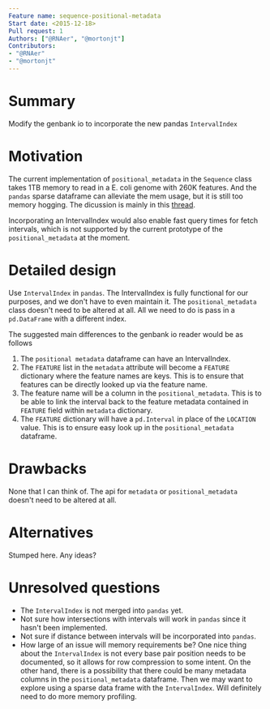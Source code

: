 ```yaml
---
Feature name: sequence-positional-metadata
Start date: <2015-12-18>
Pull request: 1
Authors: ["@RNAer", "@mortonjt"]
Contributors:
- "@RNAer"
- "@mortonjt"
---
```


# Summary

Modify the genbank io to incorporate the new pandas `IntervalIndex`

# Motivation

The current implementation of `positional_metadata` in the `Sequence` class takes 1TB
memory to read in a E. coli genome with 260K features. And the `pandas` sparse dataframe
can alleviate the mem usage, but it is still too memory hogging. The dicussion is mainly
in this [thread](https://github.com/biocore/scikit-bio/issues/1159).

Incorporating an IntervalIndex would also enable fast query times for fetch intervals, 
which is not supported by the current prototype of the `positional_metadata` at the moment.


# Detailed design

Use `IntervalIndex` in `pandas`.  The IntervalIndex is fully functional for our purposes, and we don't have to even maintain it.
The `positional_metadata` class doesn't need to be altered at all.  All we need to do is pass in a `pd.DataFrame` with a different index.

The suggested main differences to the genbank io reader would be as follows

1. The `positional metadata` dataframe can have an IntervalIndex.
2. The `FEATURE` list in the `metadata` attribute will become a `FEATURE` dictionary where the feature names are keys.  This is to ensure that features can be directly looked up via the feature name.
3. The feature name will be a column in the `positional_metadata`.  This is to be able to link the interval back to the feature metadata contained in `FEATURE` field within `metadata` dictionary.
4. The `FEATURE` dictionary will have a `pd.Interval` in place of the `LOCATION` value.  This is to ensure easy look up in the `positional_metadata` dataframe.

# Drawbacks
None that I can think of.  The api for `metadata` or `positional_metadata` doesn't need to be altered at all.

# Alternatives
Stumped here.  Any ideas?

# Unresolved questions

- The `IntervalIndex` is not merged into `pandas` yet.
- Not sure how intersections with intervals will work in `pandas` since it hasn't been implemented.
- Not sure if distance between intervals will be incorporated into `pandas`.
- How large of an issue will memory requirements be?  One nice thing about the `IntervalIndex` is not every base pair position needs to be documented, so it allows for row compression to some intent.  On the other hand, there is a possibility that there could be many metadata columns in the `positional_metadata` dataframe.  Then we may want to explore using a sparse data frame with the `IntervalIndex`.  Will definitely need to do more memory profiling.

